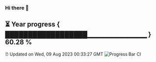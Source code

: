 ### Hi there 👋
⏳ Year progress { ██████████████████▁▁▁▁▁▁▁▁▁▁▁▁ } 60.28 %
---
⏰ Updated on Wed, 09 Aug 2023 00:33:27 GMT
![Progress Bar CI](https://github.com/Moyi321/Moyi321/workflows/Progress%20Bar%20CI/badge.svg)
